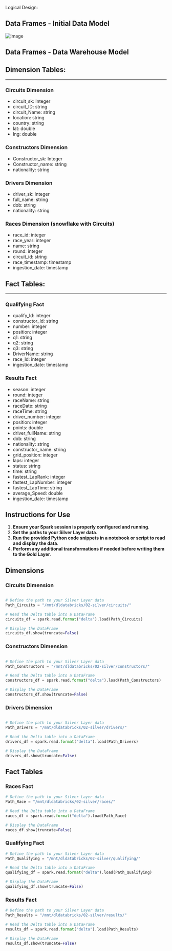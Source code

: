 Logical Design:

## Data Frames - Initial Data Model

![image](https://github.com/user-attachments/assets/20bd6b22-9fcf-4ea3-a7b9-32ddf0ccb739)



## Data Frames - Data Warehouse Model






## Dimension Tables:
---

### Circuits Dimension

- circuit_sk: Integer
- circuit_ID: string
- circuit_Name: string
- location: string
- country: string
- lat: double
- lng: double

### Constructors Dimension

- Constructor_sk: Integer
- Constructor_name: string
- nationality: string

### Drivers Dimension

- driver_sk: Integer
- full_name: string
- dob: string
- nationality: string


### Races Dimension (snowflake with Circuits)

- race_id: integer
- race_year: integer
- name: string
- round: integer
- circuit_id: string
- race_timestamp: timestamp
- ingestion_date: timestamp

## Fact Tables:
---


### Qualifying Fact
- qualify_Id: integer
- constructor_Id: string
- number: integer
- position: integer
- q1: string
- q2: string
- q3: string
- DriverName: string
- race_Id: integer
- ingestion_date: timestamp

### Results Fact
- season: integer
- round: integer
- raceName: string
- raceDate: string
- raceTime: string
- driver_number: integer
- position: integer
- points: double
- driver_fullName: string
- dob: string
- nationality: string
- constructor_name: string
- grid_position: integer
- laps: integer
- status: string
- time: string
- fastest_LapRank: integer
- fastest_LapNumber: integer
- fastest_LapTime: string
- average_Speed: double
- ingestion_date: timestamp

## Instructions for Use
1. **Ensure your Spark session is properly configured and running**.
2. **Set the paths to your Silver Layer data**.
3. **Run the provided Python code snippets in a notebook or script to read and display the data**.
4. **Perform any additional transformations if needed before writing them to the Gold Layer**.

## Dimensions

### Circuits Dimension
```python

# Define the path to your Silver Layer data
Path_Circuits = "/mnt/dldatabricks/02-silver/circuits/"

# Read the Delta table into a DataFrame
circuits_df = spark.read.format("delta").load(Path_Circuits)

# Display the DataFrame
circuits_df.show(truncate=False)
```

### Constructors Dimension
````python

# Define the path to your Silver Layer data
Path_Constructors = "/mnt/dldatabricks/02-silver/constructors/"

# Read the Delta table into a DataFrame
constructors_df = spark.read.format("delta").load(Path_Constructors)

# Display the DataFrame
constructors_df.show(truncate=False)
````


### Drivers Dimension
````python

# Define the path to your Silver Layer data
Path_Drivers = "/mnt/dldatabricks/02-silver/drivers/"

# Read the Delta table into a DataFrame
drivers_df = spark.read.format("delta").load(Path_Drivers)

# Display the DataFrame
drivers_df.show(truncate=False)
````
## Fact Tables
### Races Fact

````python
# Define the path to your Silver Layer data
Path_Race = "/mnt/dldatabricks/02-silver/races/"

# Read the Delta table into a DataFrame
races_df = spark.read.format("delta").load(Path_Race)

# Display the DataFrame
races_df.show(truncate=False)
````


### Qualifying Fact
````python
# Define the path to your Silver Layer data
Path_Qualifying = "/mnt/dldatabricks/02-silver/qualifying/"

# Read the Delta table into a DataFrame
qualifying_df = spark.read.format("delta").load(Path_Qualifying)

# Display the DataFrame
qualifying_df.show(truncate=False)
````
### Results Fact
`````python
# Define the path to your Silver Layer data
Path_Results = "/mnt/dldatabricks/02-silver/results/"

# Read the Delta table into a DataFrame
results_df = spark.read.format("delta").load(Path_Results)

# Display the DataFrame
results_df.show(truncate=False)
